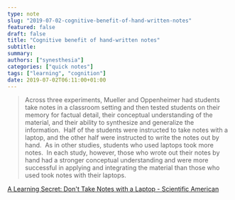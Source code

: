 ```yaml
---
type: note
slug: "2019-07-02-cognitive-benefit-of-hand-written-notes"
featured: false
draft: false
title: "Cognitive benefit of hand-written notes"
subtitle: 
summary: 
authors: ["synesthesia"]
categories: ["quick notes"]
tags: ["learning", "cognition"]
date: 2019-07-02T06:11:00+01:00
---
```


> Across three experiments, Mueller and Oppenheimer had students take notes in a classroom setting and then tested students on their memory for factual detail, their conceptual understanding of the material, and their ability to synthesize and generalize the information.  Half of the students were instructed to take notes with a laptop, and the other half were instructed to write the notes out by hand.  As in other studies, students who used laptops took more notes.  In each study, however, those who wrote out their notes by hand had a stronger conceptual understanding and were more successful in applying and integrating the material than those who used took notes with their laptops.
> 
[A Learning Secret: Don't Take Notes with a Laptop - Scientific American](https://www.scientificamerican.com/article/a-learning-secret-don-t-take-notes-with-a-laptop/)
